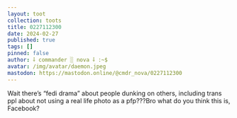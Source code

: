 ```yaml
---
layout: toot
collection: toots
title: 0227112300
date: 2024-02-27
published: true
tags: []
pinned: false
author: ⸸ commander ░ nova ⸸ :~$
avatar: /img/avatar/daemon.jpeg
mastodon: https://mastodon.online/@cmdr_nova/0227112300
---
```


Wait there’s “fedi drama” about people dunking on others, including trans ppl about not using a real life photo as a pfp???Bro what do you think this is, Facebook?
